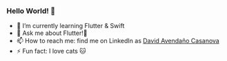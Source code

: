 ### Hello World! 👋

- 🌱 I’m currently learning Flutter & Swift
- 💬 Ask me about Flutter!💙
- 📫 How to reach me: find me on LinkedIn as [David Avendaño Casanova
](https://www.linkedin.com/in/david-avenda%C3%B1o-casanova/)
- ⚡ Fun fact: I love cats 🐱

